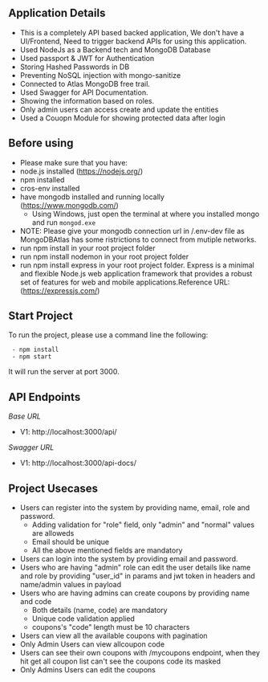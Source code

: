 ## Application Details
  - This is a completely API based backed application, We don't have a UI/Frontend, Need to trigger backend APIs for using this application.
  - Used NodeJs as a Backend tech and MongoDB Database
  - Used passport & JWT for Authentication
  - Storing Hashed Passwords in DB 
  - Preventing NoSQL injection with mongo-sanitize
  - Connected to Atlas MongoDB free trail.
  - Used Swagger for API Documentation. 
  - Showing the information based on roles.
  - Only admin users can access create and update the entities
  - Used a Couopn Module for showing protected data after login

## Before using

- Please make sure that you have:
 - node.js installed (https://nodejs.org/)
 - npm installed
 - cros-env installed
 - have mongodb installed and running locally (https://www.mongodb.com/)
   - Using Windows, just open the terminal at where you installed mongo and run `mongod.exe`
 - NOTE: Please give your mongodb connection url in /.env-dev file as MongoDBAtlas has some ristrictions to connect from mutiple networks.
 - run npm install in your root project folder
 - run npm install nodemon in your root project folder
 - run npm install express in your root project folder. Express is a minimal and flexible Node.js web application framework that provides a robust set of features for web and mobile applications.Reference URL:(https://expressjs.com/)

## Start Project

To run the project, please use a command line the following:
```
 - npm install
 - npm start
``` 
It will run the server at port 3000.

## API Endpoints

*Base URL*
- V1: http://localhost:3000/api/

*Swagger URL*
- V1: http://localhost:3000/api-docs/

## Project Usecases

 - Users can register into the system by providing name, email, role and password.
    - Adding validation for "role" field, only "admin" and "normal" values are alloweds
    - Email should be unique
    - All the above mentioned fields are mandatory
 - Users can login into the system by providing email and password.
 - Users who are having "admin" role can edit the user details like name and role by providing "user_id" in params and jwt token in headers and name/admin values in payload
 - Users who are having admins can create coupons by providing name and code
    - Both details (name, code) are mandatory
    - Unique code validation applied
    - coupons's "code" length must be 10 characters
- Users can view all the available coupons with pagination
- Only Admin Users can view allcoupon code
- Users can see their own coupons with /mycoupons endpoint, when they hit get all coupon list can't see the coupons code its masked
- Only Admins Users can edit the coupons